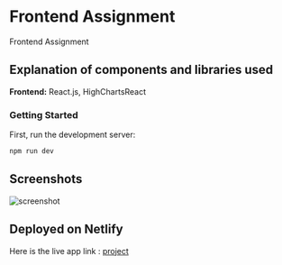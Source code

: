 
# Frontend Assignment

Frontend Assignment 



## Explanation of components and libraries used

**Frontend:** React.js, HighChartsReact

### Getting Started

First, run the development server:

```bash
npm run dev
```

## Screenshots
![screenshot](https://ibb.co/n01B58V)

## Deployed on Netlify
Here is the live app link : [project](https://64cd326530bde63580e9986f--ornate-cucurucho-880284.netlify.app/)
